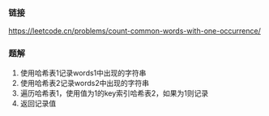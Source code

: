 ### 链接
https://leetcode.cn/problems/count-common-words-with-one-occurrence/

### 题解
1. 使用哈希表1记录words1中出现的字符串
2. 使用哈希表2记录words2中出现的字符串
3. 遍历哈希表1，使用值为1的key索引哈希表2，如果为1则记录
4. 返回记录值

